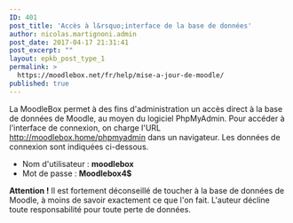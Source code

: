 ```yaml
---
ID: 401
post_title: 'Accès à l&rsquo;interface de la base de données'
author: nicolas.martignoni.admin
post_date: 2017-04-17 21:31:41
post_excerpt: ""
layout: epkb_post_type_1
permalink: >
  https://moodlebox.net/fr/help/mise-a-jour-de-moodle/
published: true
---
```

La MoodleBox permet à des fins d'administration un accès direct à la base de données de Moodle, au moyen du logiciel PhpMyAdmin. Pour accéder à l'interface de connexion, on charge l'URL <a href="http://moodlebox.home/phpmyadmin" target="_blank" rel="noopener noreferrer">http://moodlebox.home/phpmyadmin</a> dans un navigateur. Les données de connexion sont indiquées ci-dessous.
<ul>
 	<li>Nom d'utilisateur : <b>moodlebox</b></li>
 	<li>Mot de passe : <b>Moodlebox4$</b></li>
</ul>
<b>Attention !</b> Il est fortement déconseillé de toucher à la base de données de Moodle, à moins de savoir exactement ce que l'on fait. L'auteur décline toute responsabilité pour toute perte de données.